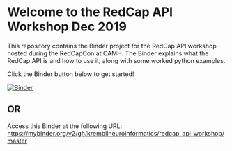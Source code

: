 # Welcome to the RedCap API Workshop Dec 2019

This repository contains the Binder project for the RedCap API workshop hosted during the RedCapCon at CAMH. The Binder explains what the RedCap API is and how to use it, along with some worked python examples.

Click the Binder button below to get started!

[![Binder](https://mybinder.org/badge_logo.svg)](https://mybinder.org/v2/gh/krembilneuroinformatics/redcap_api_workshop/master)


## OR

Access this Binder at the following URL:
https://mybinder.org/v2/gh/krembilneuroinformatics/redcap_api_workshop/master


